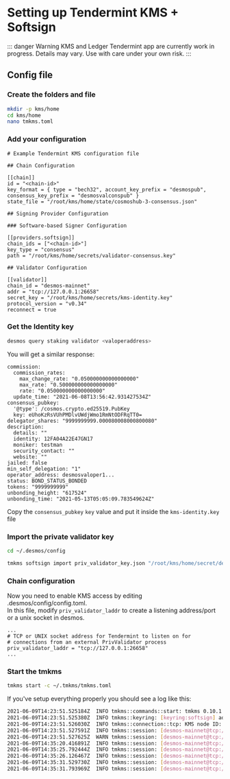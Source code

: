 # Setting up Tendermint KMS + Softsign

::: danger Warning
KMS and Ledger Tendermint app are currently work in progress. Details may vary. Use with care under your own risk.
:::

## Config file

### Create the folders and file
```bash
mkdir -p kms/home
cd kms/home
nano tmkms.toml
```

### Add your configuration
```
# Example Tendermint KMS configuration file

## Chain Configuration

[[chain]]
id = "<chain-id>"
key_format = { type = "bech32", account_key_prefix = "desmospub", consensus_key_prefix = "desmosvalconspub" }
state_file = "/root/kms/home/state/cosmoshub-3-consensus.json"

## Signing Provider Configuration

### Software-based Signer Configuration

[[providers.softsign]]
chain_ids = ["<chain-id>"]
key_type = "consensus"
path = "/root/kms/home/secrets/validator-consensus.key"

## Validator Configuration

[[validator]]
chain_id = "desmos-mainnet"
addr = "tcp://127.0.0.1:26658"
secret_key = "/root/kms/home/secrets/kms-identity.key"
protocol_version = "v0.34"
reconnect = true

```

### Get the Identity key
 
```bash
desmos query staking validator <valoperaddress>
```

You will get a similar response:
```
commission:
  commission_rates:
    max_change_rate: "0.050000000000000000"
    max_rate: "0.500000000000000000"
    rate: "0.050000000000000000"
  update_time: "2021-06-08T13:56:42.931427534Z"
consensus_pubkey:
  '@type': /cosmos.crypto.ed25519.PubKey
  key: eUhoKzRsVUhPMDlvUWdjWmo1RmNtODFRqTT0=
delegator_shares: "9999999999.000080008000800080"
description:
  details: ""
  identity: 12FA04A22E47GN17
  moniker: testman
  security_contact: ""
  website: ""
jailed: false
min_self_delegation: "1"
operator_address: desmosvaloper1...
status: BOND_STATUS_BONDED
tokens: "9999999999"
unbonding_height: "617524"
unbonding_time: "2021-05-13T05:05:09.783549624Z"

```

Copy the `consensus_pubkey` `key` value and put it inside the `kms-identity.key` file

### Import the private validator key

```bash
cd ~/.desmos/config

tmkms softsign import priv_validator_key.json "/root/kms/home/secret/desmos-mainnet.consensus.key"
```

### Chain configuration

Now you need to enable KMS access by editing .desmos/config/config.toml.   
In this file, modify `priv_validator_laddr` to create a listening address/port or a unix socket in desmos.

```
...
# TCP or UNIX socket address for Tendermint to listen on for
# connections from an external PrivValidator process
priv_validator_laddr = "tcp://127.0.0.1:26658"
...
```

### Start the tmkms

```bash
tmkms start -c ~/.tmkms/tmkms.toml
```


If you've setup everything properly you should see a log like this:
```bash
2021-06-09T14:23:51.525184Z  INFO tmkms::commands::start: tmkms 0.10.1 starting up...
2021-06-09T14:23:51.525380Z  INFO tmkms::keyring: [keyring:softsign] added consensus Ed25519 key: desmosvalconspub1zcjduepqepu8acj4qua576zzquvcly2un0xkzhwh0ehvgmx8gxgl34zhkceskthfp6
2021-06-09T14:23:51.526030Z  INFO tmkms::connection::tcp: KMS node ID: 7489C3177FB578314099657A7B56CC241144CCC8
2021-06-09T14:23:51.527591Z  INFO tmkms::session: [desmos-mainnet@tcp://127.0.0.1:26659] connected to validator successfully
2021-06-09T14:23:51.527625Z  WARN tmkms::session: [desmos-mainnet@tcp://127.0.0.1:26659]: unverified validator peer ID! (6CA3A1674B1AE6774D1BA6E100D559C5BF80F82B)
2021-06-09T14:35:20.416891Z  INFO tmkms::session: [desmos-mainnet@tcp://127.0.0.1:26659] signed PreCommit:78AD7099DE at h/r/s 609456/0/2 (0 ms)
2021-06-09T14:35:25.792444Z  INFO tmkms::session: [desmos-mainnet@tcp://127.0.0.1:26659] signed PreVote:2DA528546B at h/r/s 609457/0/1 (0 ms)
2021-06-09T14:35:26.126467Z  INFO tmkms::session: [desmos-mainnet@tcp://127.0.0.1:26659] signed PreCommit:2DA528546B at h/r/s 609457/0/2 (0 ms)
2021-06-09T14:35:31.529730Z  INFO tmkms::session: [desmos-mainnet@tcp://127.0.0.1:26659] signed PreVote:AD37ACB851 at h/r/s 609458/0/1 (0 ms)
2021-06-09T14:35:31.793969Z  INFO tmkms::session: [desmos-mainnet@tcp://127.0.0.1:26659] signed PreCommit:AD37ACB851 at h/r/s 609458/0/2 (0 ms)
```